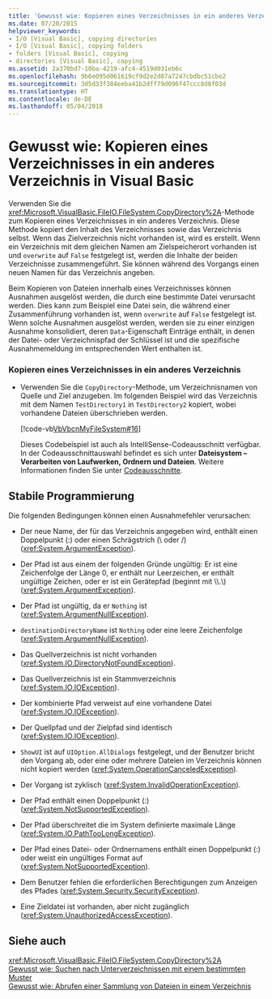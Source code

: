 ```yaml
---
title: 'Gewusst wie: Kopieren eines Verzeichnisses in ein anderes Verzeichnis in Visual Basic'
ms.date: 07/20/2015
helpviewer_keywords:
- I/O [Visual Basic], copying directories
- I/O [Visual Basic], copying folders
- folders [Visual Basic], copying
- directories [Visual Basic], copying
ms.assetid: 2a370bd7-10ba-4219-afc4-4519d031eb6c
ms.openlocfilehash: 9b6e095d061619cf9d2e2d87a7247cbdbc51cbe2
ms.sourcegitcommit: 3d5d33f384eeba41b2dff79d096f47ccc8d8f03d
ms.translationtype: HT
ms.contentlocale: de-DE
ms.lasthandoff: 05/04/2018
---
```

# <a name="how-to-copy-a-directory-to-another-directory-in-visual-basic"></a>Gewusst wie: Kopieren eines Verzeichnisses in ein anderes Verzeichnis in Visual Basic
Verwenden Sie die <xref:Microsoft.VisualBasic.FileIO.FileSystem.CopyDirectory%2A>-Methode zum Kopieren eines Verzeichnisses in ein anderes Verzeichnis. Diese Methode kopiert den Inhalt des Verzeichnisses sowie das Verzeichnis selbst. Wenn das Zielverzeichnis nicht vorhanden ist, wird es erstellt. Wenn ein Verzeichnis mit dem gleichen Namen am Zielspeicherort vorhanden ist und `overwrite` auf `False` festgelegt ist, werden die Inhalte der beiden Verzeichnisse zusammengeführt. Sie können während des Vorgangs einen neuen Namen für das Verzeichnis angeben.  
  
 Beim Kopieren von Dateien innerhalb eines Verzeichnisses können Ausnahmen ausgelöst werden, die durch eine bestimmte Datei verursacht werden. Dies kann zum Beispiel eine Datei sein, die während einer Zusammenführung vorhanden ist, wenn `overwrite` auf `False` festgelegt ist. Wenn solche Ausnahmen ausgelöst werden, werden sie zu einer einzigen Ausnahme konsolidiert, deren `Data`-Eigenschaft Einträge enthält, in denen der Datei- oder Verzeichnispfad der Schlüssel ist und die spezifische Ausnahmemeldung im entsprechenden Wert enthalten ist.  
  
### <a name="to-copy-a-directory-to-another-directory"></a>Kopieren eines Verzeichnisses in ein anderes Verzeichnis  
  
-   Verwenden Sie die `CopyDirectory`-Methode, um Verzeichnisnamen von Quelle und Ziel anzugeben. Im folgenden Beispiel wird das Verzeichnis mit dem Namen `TestDirectory1` in `TestDirectory2` kopiert, wobei vorhandene Dateien überschrieben werden.  
  
     [!code-vb[VbVbcnMyFileSystem#16](../../../../visual-basic/developing-apps/programming/drives-directories-files/codesnippet/VisualBasic/how-to-copy-a-directory-to-another-directory_1.vb)]  
  
     Dieses Codebeispiel ist auch als IntelliSense-Codeausschnitt verfügbar. In der Codeausschnittauswahl befindet es sich unter **Dateisystem – Verarbeiten von Laufwerken, Ordnern und Dateien**. Weitere Informationen finden Sie unter [Codeausschnitte](/visualstudio/ide/code-snippets).  
  
## <a name="robust-programming"></a>Stabile Programmierung  
 Die folgenden Bedingungen können einen Ausnahmefehler verursachen:  
  
-   Der neue Name, der für das Verzeichnis angegeben wird, enthält einen Doppelpunkt (:) oder einen Schrägstrich (\ oder /) (<xref:System.ArgumentException>).  
  
-   Der Pfad ist aus einem der folgenden Gründe ungültig: Er ist eine Zeichenfolge der Länge 0, er enthält nur Leerzeichen, er enthält ungültige Zeichen, oder er ist ein Gerätepfad (beginnt mit \\\\.\\) (<xref:System.ArgumentException>).  
  
-   Der Pfad ist ungültig, da er `Nothing` ist (<xref:System.ArgumentNullException>).  
  
-   `destinationDirectoryName` ist `Nothing` oder eine leere Zeichenfolge (<xref:System.ArgumentNullException>).  
  
-   Das Quellverzeichnis ist nicht vorhanden (<xref:System.IO.DirectoryNotFoundException>).  
  
-   Das Quellverzeichnis ist ein Stammverzeichnis (<xref:System.IO.IOException>).  
  
-   Der kombinierte Pfad verweist auf eine vorhandene Datei (<xref:System.IO.IOException>).  
  
-   Der Quellpfad und der Zielpfad sind identisch (<xref:System.IO.IOException>).  
  
-   `ShowUI` ist auf `UIOption.AllDialogs` festgelegt, und der Benutzer bricht den Vorgang ab, oder eine oder mehrere Dateien im Verzeichnis können nicht kopiert werden (<xref:System.OperationCanceledException>).  
  
-   Der Vorgang ist zyklisch (<xref:System.InvalidOperationException>).  
  
-   Der Pfad enthält einen Doppelpunkt (:) (<xref:System.NotSupportedException>).  
  
-   Der Pfad überschreitet die im System definierte maximale Länge (<xref:System.IO.PathTooLongException>).  
  
-   Der Pfad eines Datei- oder Ordnernamens enthält einen Doppelpunkt (:) oder weist ein ungültiges Format auf (<xref:System.NotSupportedException>).  
  
-   Dem Benutzer fehlen die erforderlichen Berechtigungen zum Anzeigen des Pfades (<xref:System.Security.SecurityException>).  
  
-   Eine Zieldatei ist vorhanden, aber nicht zugänglich (<xref:System.UnauthorizedAccessException>).  
  
## <a name="see-also"></a>Siehe auch  
 <xref:Microsoft.VisualBasic.FileIO.FileSystem.CopyDirectory%2A>  
 [Gewusst wie: Suchen nach Unterverzeichnissen mit einem bestimmten Muster](../../../../visual-basic/developing-apps/programming/drives-directories-files/how-to-find-subdirectories-with-a-specific-pattern.md)  
 [Gewusst wie: Abrufen einer Sammlung von Dateien in einem Verzeichnis](../../../../visual-basic/developing-apps/programming/drives-directories-files/how-to-get-the-collection-of-files-in-a-directory.md)
